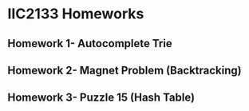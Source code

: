 ﻿# IIC2133 Homeworks

## Homework 1- Autocomplete Trie 
## Homework 2- Magnet Problem (Backtracking)
## Homework 3- Puzzle 15 (Hash Table)


